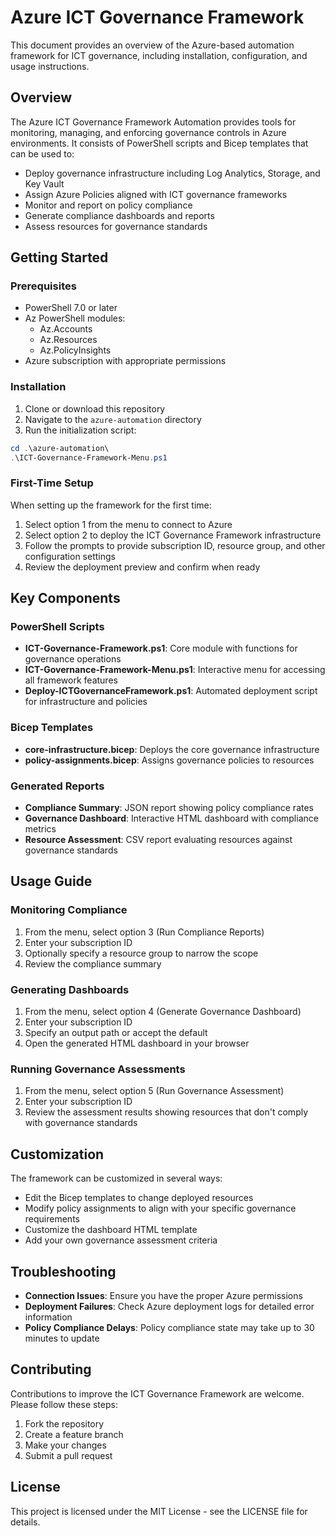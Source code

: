 # Azure ICT Governance Framework

This document provides an overview of the Azure-based automation framework for ICT governance, including installation, configuration, and usage instructions.

## Overview

The Azure ICT Governance Framework Automation provides tools for monitoring, managing, and enforcing governance controls in Azure environments. It consists of PowerShell scripts and Bicep templates that can be used to:

- Deploy governance infrastructure including Log Analytics, Storage, and Key Vault
- Assign Azure Policies aligned with ICT governance frameworks
- Monitor and report on policy compliance
- Generate compliance dashboards and reports
- Assess resources for governance standards

## Getting Started

### Prerequisites

- PowerShell 7.0 or later
- Az PowerShell modules:
  - Az.Accounts
  - Az.Resources
  - Az.PolicyInsights
- Azure subscription with appropriate permissions

### Installation

1. Clone or download this repository
2. Navigate to the `azure-automation` directory
3. Run the initialization script:

```powershell
cd .\azure-automation\
.\ICT-Governance-Framework-Menu.ps1
```

### First-Time Setup

When setting up the framework for the first time:

1. Select option 1 from the menu to connect to Azure
2. Select option 2 to deploy the ICT Governance Framework infrastructure
3. Follow the prompts to provide subscription ID, resource group, and other configuration settings
4. Review the deployment preview and confirm when ready

## Key Components

### PowerShell Scripts

- **ICT-Governance-Framework.ps1**: Core module with functions for governance operations
- **ICT-Governance-Framework-Menu.ps1**: Interactive menu for accessing all framework features
- **Deploy-ICTGovernanceFramework.ps1**: Automated deployment script for infrastructure and policies

### Bicep Templates

- **core-infrastructure.bicep**: Deploys the core governance infrastructure
- **policy-assignments.bicep**: Assigns governance policies to resources

### Generated Reports

- **Compliance Summary**: JSON report showing policy compliance rates
- **Governance Dashboard**: Interactive HTML dashboard with compliance metrics
- **Resource Assessment**: CSV report evaluating resources against governance standards

## Usage Guide

### Monitoring Compliance

1. From the menu, select option 3 (Run Compliance Reports)
2. Enter your subscription ID
3. Optionally specify a resource group to narrow the scope
4. Review the compliance summary

### Generating Dashboards

1. From the menu, select option 4 (Generate Governance Dashboard)
2. Enter your subscription ID
3. Specify an output path or accept the default
4. Open the generated HTML dashboard in your browser

### Running Governance Assessments

1. From the menu, select option 5 (Run Governance Assessment)
2. Enter your subscription ID
3. Review the assessment results showing resources that don't comply with governance standards

## Customization

The framework can be customized in several ways:

- Edit the Bicep templates to change deployed resources
- Modify policy assignments to align with your specific governance requirements
- Customize the dashboard HTML template
- Add your own governance assessment criteria

## Troubleshooting

- **Connection Issues**: Ensure you have the proper Azure permissions
- **Deployment Failures**: Check Azure deployment logs for detailed error information
- **Policy Compliance Delays**: Policy compliance state may take up to 30 minutes to update

## Contributing

Contributions to improve the ICT Governance Framework are welcome. Please follow these steps:

1. Fork the repository
2. Create a feature branch
3. Make your changes
4. Submit a pull request

## License

This project is licensed under the MIT License - see the LICENSE file for details.
